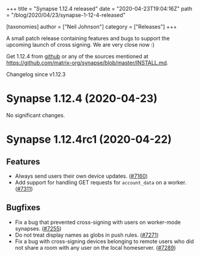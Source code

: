 +++
title = "Synapse 1.12.4 released"
date = "2020-04-23T19:04:16Z"
path = "/blog/2020/04/23/synapse-1-12-4-released"

[taxonomies]
author = ["Neil Johnson"]
category = ["Releases"]
+++

A small patch release containing features and bugs to support the upcoming launch of cross signing. We are very close now :)


Get 1.12.4 from [github](https://github.com/matrix-org/synapse/releases/tag/v1.12.4) or any of the sources mentioned at https://github.com/matrix-org/synapse/blob/master/INSTALL.md.


Changelog since v1.12.3

Synapse 1.12.4 (2020-04-23)
===========================

No significant changes.


Synapse 1.12.4rc1 (2020-04-22)
==============================

Features
--------

- Always send users their own device updates. ([\#7160](https://github.com/matrix-org/synapse/issues/7160))
- Add support for handling GET requests for `account_data` on a worker. ([\#7311](https://github.com/matrix-org/synapse/issues/7311))


Bugfixes
--------

- Fix a bug that prevented cross-signing with users on worker-mode synapses. ([\#7255](https://github.com/matrix-org/synapse/issues/7255))
- Do not treat display names as globs in push rules. ([\#7271](https://github.com/matrix-org/synapse/issues/7271))
- Fix a bug with cross-signing devices belonging to remote users who did not share a room with any user on the local homeserver. ([\#7289](https://github.com/matrix-org/synapse/issues/7289))
